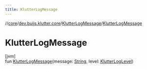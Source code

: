```yaml
---
title: KlutterLogMessage
---
```

//[core](../../../index.html)/[dev.buijs.klutter.core](../index.html)/[KlutterLogMessage](index.html)/[KlutterLogMessage](-klutter-log-message.html)



# KlutterLogMessage



[jvm]\
fun [KlutterLogMessage](-klutter-log-message.html)(message: [String](https://kotlinlang.org/api/latest/jvm/stdlib/kotlin/-string/index.html), level: [KlutterLogLevel](../-klutter-log-level/index.html))





